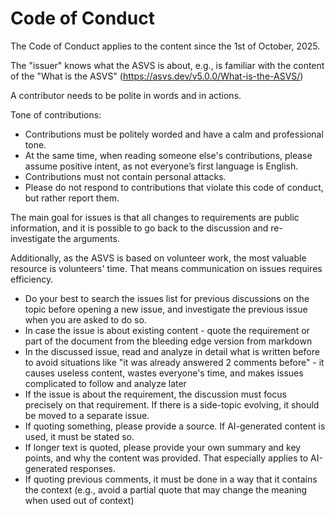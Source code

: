 # Code of Conduct

The Code of Conduct applies to the content since the 1st of October, 2025.

The "issuer" knows what the ASVS is about, e.g., is familiar with the content of the "What is the ASVS" (<https://asvs.dev/v5.0.0/What-is-the-ASVS/>)

A contributor needs to be polite in words and in actions.

Tone of contributions:
* Contributions must be politely worded and have a calm and professional tone.
* At the same time, when reading someone else's contributions, please assume positive intent, as not everyone’s first language is English.
* Contributions must not contain personal attacks.
* Please do not respond to contributions that violate this code of conduct, but rather report them. <!-- needs some instruction here -->

The main goal for issues is that all changes to requirements are public information, and it is possible to go back to the discussion and re-investigate the arguments.

Additionally, as the ASVS is based on volunteer work, the most valuable resource is volunteers' time. That means communication on issues requires efficiency.

* Do your best to search the issues list for previous discussions on the topic before opening a new issue, and investigate the previous issue when you are asked to do so.
* In case the issue is about existing content - quote the requirement or part of the document from the bleeding edge version from markdown
* In the discussed issue, read and analyze in detail what is written before to avoid situations like "it was already answered 2 comments before" - it causes useless content, wastes everyone's time, and makes issues complicated to follow and analyze later
* If the issue is about the requirement, the discussion must focus precisely on that requirement. If there is a side-topic evolving, it should be moved to a separate issue.
* If quoting something, please provide a source. If AI-generated content is used, it must be stated so.
* If longer text is quoted, please provide your own summary and key points, and why the content was provided. That especially applies to AI-generated responses.
* If quoting previous comments, it must be done in a way that it contains the context (e.g., avoid a partial quote that may change the meaning when used out of context)
